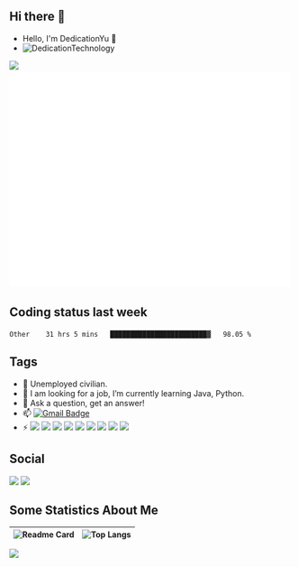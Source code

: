 ## Hi there 👋

- Hello, I'm DedicationYu 👋
- ![DedicationTechnology](https://komarev.com/ghpvc/?username=DedicationTechnology)  

<div align="left">
    <img  src="https://github-readme-streak-stats.herokuapp.com/?user=DedicationTechnology" />
</div>

<div align="left">
    <img src="/github-metrics.svg" alt="Metrics" width="500">
</div>

## Coding status last week
<!--START_SECTION:waka-->

```text
Other    31 hrs 5 mins   ████████████████████████▓   98.05 %
```

<!--END_SECTION:waka-->

## Tags

- 🔭 Unemployed civilian.
- 🌱 I am looking for a job, I’m currently learning Java, Python.
- 💬 Ask a question, get an answer!
- 📫  [![Gmail Badge](https://img.shields.io/badge/-Gmail-c14438?style=flat-square&logo=Gmail&logoColor=white&link=mailto:dedicationyu@gmail.com)](mailto:dedicationyu@gmail.com)
- ⚡ [![](https://img.shields.io/badge/IDE-Visual%20Studio%20Code-blue?style=flat-square&logo=visual-studio-code&logoColor=ffffff)](https://code.visualstudio.com/) [![](https://img.shields.io/badge/Intellij-Idea-blue?style=flat-square&logo=intellijidea&logoColor=ffffff)](https://www.jetbrains.com/idea/) [![](https://img.shields.io/badge/Linux-Ubuntu-2376bc?style=flat-square&logo=ubuntu&logoColor=ffffff)](https://ubuntu.com/) [![](https://img.shields.io/badge/IDE-PyCharm-blue?style=flat-square&logo=jetbrains&logoColor=ffffff)](https://www.jetbrains.com/pycharm/) [![](https://img.shields.io/badge/-Java-007396?style=flat-square&logo=java&logoColor=ffffff)](https://www.java.com/) [![](https://img.shields.io/badge/-Python-3776AB?style=flat-square&logo=python&logoColor=ffffff)](https://www.python.org/) [![](https://img.shields.io/badge/-MySQL-003545?style=flat-square&logo=mysql&logoColor=white)](https://www.mysql.com/) [![](https://img.shields.io/badge/-Git-f05032?style=flat-square&logo=git&logoColor=white)](https://git-scm.com/)  [![](https://img.shields.io/badge/-Redis-dc382d?style=flat-square&logo=redis&logoColor=white)](https://redis.io/) 

## Social

<div align="left">
    <img src="https://stats.justsong.cn/api/csdn?id=IT_SoftEngineer&theme=dark">
    <img src="https://stats.justsong.cn/api/github?username=DedicationTechnology&theme=dark">
</div>

## Some Statistics About Me

|![Readme Card](https://github-readme-stats.vercel.app/api?username=DedicationTechnology&show_icons=true&title_color=ffffff&icon_color=bb2acf&text_color=daf7dc&bg_color=151515)|![Top Langs](https://github-readme-stats.vercel.app/api/top-langs/?username=DedicationTechnology&layout=compact&exclude_repo=DedicationTechnology.github.io&title_color=ffffff&icon_color=bb2acf&text_color=daf7dc&bg_color=151515)|
|-|-|

![](https://activity-graph.herokuapp.com/graph?username=DedicationTechnology&theme=redical)


